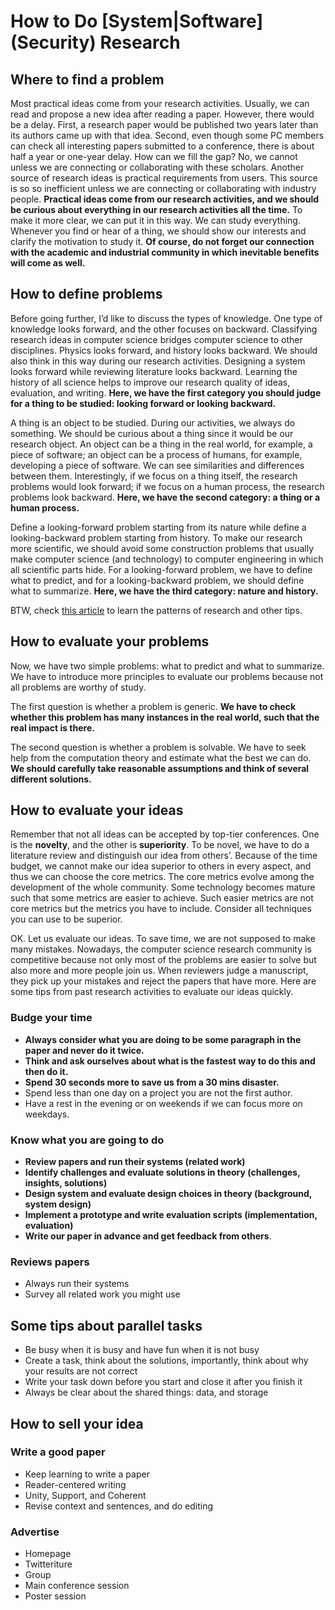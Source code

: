 # How to Do [System|Software] (Security) Research

## Where to find a problem
Most practical ideas come from your research activities. Usually, we can read
and propose a new idea after reading a paper. However, there would be a delay.
First, a research paper would be published two years later than its authors came
up with that idea. Second, even though some PC members can check all interesting
papers submitted to a conference, there is about half a year or one-year delay.
How can we fill the gap? No, we cannot unless we are connecting or collaborating
with these scholars. Another source of research ideas is practical requirements
from users. This source is so so inefficient unless we are connecting or
collaborating with industry people. **Practical ideas come from our research
activities, and we should be curious about everything in our research activities
all the time.** To make it more clear, we can put it in this way. We can study
everything. Whenever you find or hear of a thing, we should show our interests
and clarify the motivation to study it. **Of course, do not forget our
connection with the academic and industrial community in which inevitable
benefits will come as well.**

## How to define problems
Before going further, I’d like to discuss the types of knowledge. One type of
knowledge looks forward, and the other focuses on backward. Classifying research
ideas in computer science bridges computer science to other disciplines. Physics
looks forward, and history looks backward. We should also think in this way
during our research activities. Designing a system looks forward while reviewing
literature looks backward. Learning the history of all science helps to improve
our research quality of ideas, evaluation, and writing. **Here, we have the
first category you should judge for a thing to be studied: looking forward or
looking backward.**

A thing is an object to be studied. During our activities, we always do
something. We should be curious about a thing since it would be our research
object. An object can be a thing in the real world, for example, a piece of
software; an object can be a process of humans, for example, developing a piece
of software. We can see similarities and differences between them.
Interestingly, if we focus on a thing itself, the research problems would look
forward; if we focus on a human process, the research problems look backward.
**Here, we have the second category: a thing or a human process.**

Define a looking-forward problem starting from its nature while define a
looking-backward problem starting from history. To make our research more
scientific, we should avoid some construction problems that usually make
computer science (and technology) to computer engineering in which all
scientific parts hide. For a looking-forward problem, we have to define what to
predict, and for a looking-backward problem, we should define what to summarize.
**Here, we have the third category: nature and history.**

BTW, check [this
article](https://medium.com/digital-diplomacy/how-to-look-for-ideas-in-computer-science-research-7a3fa6f4696f)
to learn the patterns of research and other tips.

## How to evaluate your problems
Now, we have two simple problems: what to predict and what to summarize. We have
to introduce more principles to evaluate our problems because not all problems
are worthy of study.

The first question is whether a problem is generic. **We have to check whether
this problem has many instances in the real world, such that the real impact is
there.**

The second question is whether a problem is solvable. We have to seek help from
the computation theory and estimate what the best we can do. **We should
carefully take reasonable assumptions and think of several different
solutions.**

## How to evaluate your ideas
Remember that not all ideas can be accepted by top-tier conferences. One is the
**novelty**, and the other is **superiority**. To be novel, we have to do a
literature review and distinguish our idea from others’. Because of the time
budget, we cannot make our idea superior to others in every aspect, and thus we
can choose the core metrics. The core metrics evolve among the development of
the whole community. Some technology becomes mature such that some metrics are
easier to achieve. Such easier metrics are not core metrics but the metrics you
have to include. Consider all techniques you can use to be superior.

OK. Let us evaluate our ideas. To save time, we are not supposed to make many
mistakes. Nowadays, the computer science research community is competitive
because not only most of the problems are easier to solve but also more and more
people join us. When reviewers judge a manuscript, they pick up your mistakes
and reject the papers that have more. Here are some tips from past research
activities to evaluate our ideas quickly.

### Budge your time
- **Always consider what you are doing to be some paragraph in the paper and never do it twice.**
- **Think and ask ourselves about what is the fastest way to do this and then do it.**
- **Spend 30 seconds more to save us from a 30 mins disaster.**
- Spend less than one day on a project you are not the first author.
- Have a rest in the evening or on weekends if we can focus more on weekdays.

### Know what you are going to do
- **Review papers and run their systems (related work)**
- **Identify challenges and evaluate solutions in theory (challenges, insights, solutions)**
- **Design system and evaluate design choices in theory (background, system design)**
- **Implement a prototype and write evaluation scripts (implementation, evaluation)**
- **Write our paper in advance and get feedback from others**.

### Reviews papers
- Always run their systems
- Survey all related work you might use

## Some tips about parallel tasks
- Be busy when it is busy and have fun when it is not busy
- Create a task, think about the solutions, importantly, think about why your results are not correct
- Write your task down before you start and close it after you finish it
- Always be clear about the shared things: data, and storage

## How to sell your idea

### Write a good paper
- Keep learning to write a paper
- Reader-centered writing
- Unity, Support, and Coherent
- Revise context and sentences, and do editing

### Advertise
- Homepage
- Twitteriture
- Group
- Main conference session
- Poster session